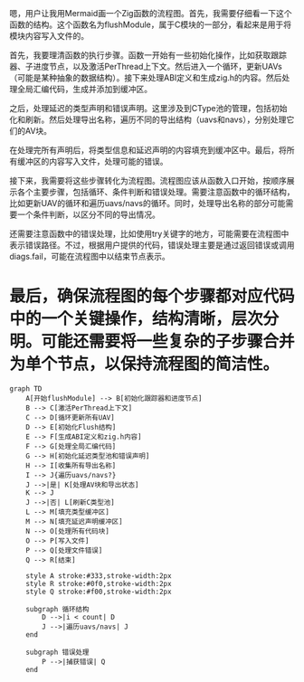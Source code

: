 嗯，用户让我用Mermaid画一个Zig函数的流程图。首先，我需要仔细看一下这个函数的结构。这个函数名为flushModule，属于C模块的一部分，看起来是用于将模块内容写入文件的。

首先，我要理清函数的执行步骤。函数一开始有一些初始化操作，比如获取跟踪器、子进度节点，以及激活PerThread上下文。然后进入一个循环，更新UAVs（可能是某种抽象的数据结构）。接下来处理ABI定义和生成zig.h的内容。然后处理全局汇编代码，生成并添加到缓冲区。

之后，处理延迟的类型声明和错误声明。这里涉及到CType池的管理，包括初始化和刷新。然后处理导出名称，遍历不同的导出结构（uavs和navs），分别处理它们的AV块。

在处理完所有声明后，将类型信息和延迟声明的内容填充到缓冲区中。最后，将所有缓冲区的内容写入文件，处理可能的错误。

接下来，我需要将这些步骤转化为流程图。流程图应该从函数入口开始，按顺序展示各个主要步骤，包括循环、条件判断和错误处理。需要注意函数中的循环结构，比如更新UAV的循环和遍历uavs/navs的循环。同时，处理导出名称的部分可能需要一个条件判断，以区分不同的导出情况。

还需要注意函数中的错误处理，比如使用try关键字的地方，可能需要在流程图中表示错误路径。不过，根据用户提供的代码，错误处理主要是通过返回错误或调用diags.fail，可能在流程图中以结束节点表示。

最后，确保流程图的每个步骤都对应代码中的一个关键操作，结构清晰，层次分明。可能还需要将一些复杂的子步骤合并为单个节点，以保持流程图的简洁性。
================================================
```mermaid
graph TD
    A[开始flushModule] --> B[初始化跟踪器和进度节点]
    B --> C[激活PerThread上下文]
    C --> D[循环更新所有UAV]
    D --> E[初始化Flush结构]
    E --> F[生成ABI定义和zig.h内容]
    F --> G[处理全局汇编代码]
    G --> H[初始化延迟类型池和错误声明]
    H --> I[收集所有导出名称]
    I --> J{遍历uavs/navs?}
    J -->|是| K[处理AV块和导出状态]
    K --> J
    J -->|否| L[刷新C类型池]
    L --> M[填充类型缓冲区]
    M --> N[填充延迟声明缓冲区]
    N --> O[处理所有代码块]
    O --> P[写入文件]
    P --> Q[处理文件错误]
    Q --> R[结束]

    style A stroke:#333,stroke-width:2px
    style R stroke:#0f0,stroke-width:2px
    style Q stroke:#f00,stroke-width:2px

    subgraph 循环结构
        D -->|i < count| D
        J -->|遍历uavs/navs| J
    end

    subgraph 错误处理
        P -->|捕获错误| Q
    end
```